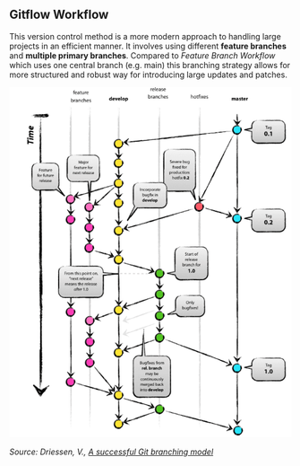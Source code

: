 ## Gitflow Workflow

This version control method is a more modern approach to handling large projects in an efficient manner. It involves using different **feature branches** and  **multiple primary branches**. Compared to *Feature Branch Workflow* which uses one central branch (e.g. main) this branching strategy allows for more structured and robust way for introducing large updates and patches.  

<img src="image.png">

*Source: Driessen, V., [A successful Git branching model](https://nvie.com/posts/a-successful-git-branching-model/)*